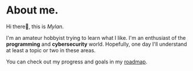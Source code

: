 # About me.
Hi there👋, this is _Mylan_. 

I'm an amateur hobbyist trying to learn what I like. I'm an enthusiast of the **programming** and **cybersecurity** world. Hopefully, one day I'll understand at least a topic or two in these areas.

You can check out my progress and goals in my [roadmap](ROADMAP.md).
